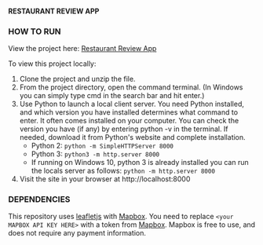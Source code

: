 #### RESTAURANT REVIEW APP

### HOW TO RUN

View the project here: [Restaurant Review App](https://tcdev.github.io/restaurantreview/)

To view this project locally:

1. Clone the project and unzip the file.
1. From the project directory, open the command terminal. (In Windows you can simply type cmd in the search bar and hit enter.)
1. Use Python to launch a local client server. You need Python installed, and which version you have installed determines what command to enter. It often comes installed on your computer. You can check the version you have (if any) by entering python -v in the terminal. If needed, download it from Python's website and complete installation.
    * Python 2: `python -m SimpleHTTPServer 8000`
    * Python 3: `python3 -m http.server 8000` 
    * If running on Windows 10, python 3 is already installed you can run the locals server as follows:
    `python -m http.server 8000`
1. Visit the site in your browser at http://localhost:8000


### DEPENDENCIES

This repository uses [leafletjs](https://leafletjs.com/) with [Mapbox](https://www.mapbox.com/). You need to replace `<your MAPBOX API KEY HERE>` with a token from [Mapbox](https://www.mapbox.com/). Mapbox is free to use, and does not require any payment information.